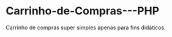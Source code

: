 Carrinho-de-Compras---PHP
=========================

Carrinho de compras super simples apenas para fins didáticos.
